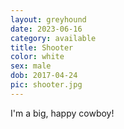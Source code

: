 ```yaml
---
layout: greyhound
date: 2023-06-16
category: available
title: Shooter
color: white
sex: male
dob: 2017-04-24
pic: shooter.jpg
---
```

I'm a big, happy cowboy!
